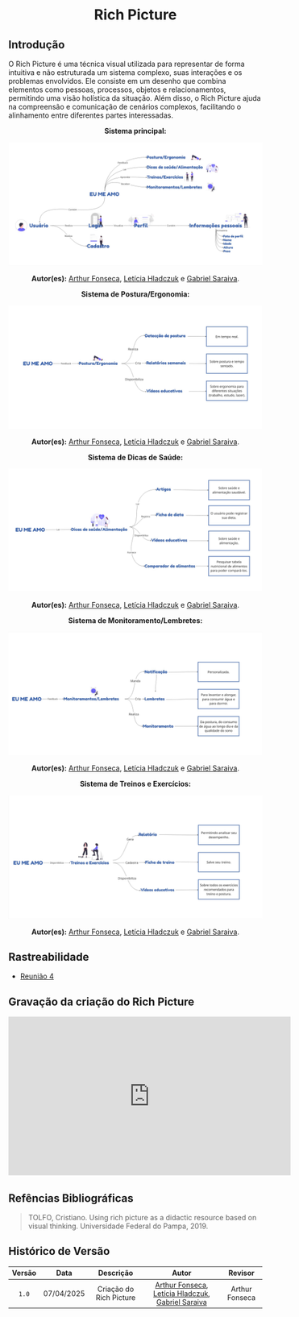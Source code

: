 <center>

# __Rich Picture__

</center>

## __Introdução__

O Rich Picture é uma técnica visual utilizada para representar de forma intuitiva e não estruturada um sistema complexo, suas interações e os problemas envolvidos. Ele consiste em um desenho que combina elementos como pessoas, processos, objetos e relacionamentos, permitindo uma visão holística da situação. Além disso, o Rich Picture ajuda na compreensão e comunicação de cenários complexos, facilitando o alinhamento entre diferentes partes interessadas.

<center>

__Sistema principal:__

![Frame 1](../assets/rich_picture/rp_siteprincipal.jpg)

__Autor(es):__ [Arthur Fonseca](), [Letícia Hladczuk]() e [Gabriel Saraiva]().

__Sistema de Postura/Ergonomia:__

![Frame 2](../assets/rich_picture/rp_posturaergonomia.jpg)

__Autor(es):__ [Arthur Fonseca](), [Letícia Hladczuk]() e [Gabriel Saraiva]().

__Sistema de Dicas de Saúde:__

![Frame 3](../assets/rich_picture/rp_dicas.jpg)

__Autor(es):__ [Arthur Fonseca](), [Letícia Hladczuk]() e [Gabriel Saraiva]().

__Sistema de Monitoramento/Lembretes:__

![Frame 4](../assets/rich_picture/rp_monitoramento_lembretes.jpg)

__Autor(es):__ [Arthur Fonseca](), [Letícia Hladczuk]() e [Gabriel Saraiva]().

__Sistema de Treinos e Exercícios:__

![Frame 5](../assets/rich_picture/rp_treino_exercicio.jpg)

__Autor(es):__ [Arthur Fonseca](), [Letícia Hladczuk]() e [Gabriel Saraiva]().


</center>

## __Rastreabilidade__

- [Reunião 4](../Projeto/Iniciativas%20Extras/ata_04.md)

## __Gravação da criação do Rich Picture__

<center>

<iframe width="560" height="315" src="https://youtu.be/nJbmMnCe5Co" title="YouTube video player" frameborder="0" allow="accelerometer; autoplay; clipboard-write; encrypted-media; gyroscope; picture-in-picture; web-share" referrerpolicy="strict-origin-when-cross-origin" allowfullscreen></iframe>

</center>

## __Refências Bibliográficas__

> TOLFO, Cristiano. Using rich picture as a didactic resource based on visual thinking. Universidade Federal do Pampa, 2019.

## Histórico de Versão

| Versão | Data | Descrição | Autor | Revisor
|:-:|:-:|:-:|:-:|:-:|
|`1.0`| 07/04/2025 | Criação do Rich Picture | [Arthur Fonseca](https://github.com/arthurfonsecaa), [Letícia Hladczuk](https://github.com/HladczukLe), [Gabriel Saraiva]() | Arthur Fonseca|

